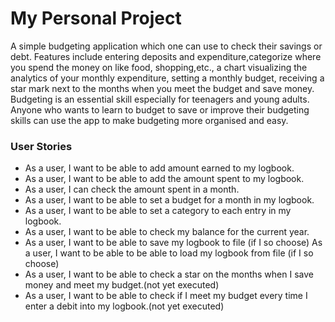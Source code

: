 # My Personal Project

 A simple budgeting application which one can use to check their savings or debt. Features include 
entering deposits and expenditure,categorize where you spend the money on like food, shopping,etc., a chart visualizing
the analytics of your monthly expenditure, setting a monthly budget, receiving a star mark next to the months when
you meet the budget and save money. Budgeting is an essential skill especially for teenagers and young adults. Anyone
who wants to learn to budget to save or improve their budgeting skills can use the app to make budgeting more organised
and easy.


### User Stories
- As a user, I want to be able to add amount earned to my logbook.
- As a user, I want to be able to add the amount spent to my logbook.
- As a user, I can check the amount spent in a month.
- As a user, I want to be able to set a budget for a month in my logbook.
- As a user, I want to be able to set a category to each entry in my logbook.
- As a user, I want to be able to check my balance for the current year.
- As a user, I want to be able to save my logbook to file (if I so choose)
  As a user, I want to be able to be able to load my logbook from file (if I so choose)
- As a user, I want to be able to check a star on the months when I save money and meet my budget.(not yet executed)
- As a user, I want to be able to check if I meet my budget every time I enter a debit into my logbook.(not yet executed)

 